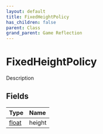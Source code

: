 ```yaml
---
layout: default
title: FixedHeightPolicy
has_children: false
parent: Class
grand_parent: Game Reflection
---
```

# FixedHeightPolicy
Description 

## Fields

| Type | Name |
|:-------------|:--------------|
| [float](/docs/game-reflection/components/float) | height |

